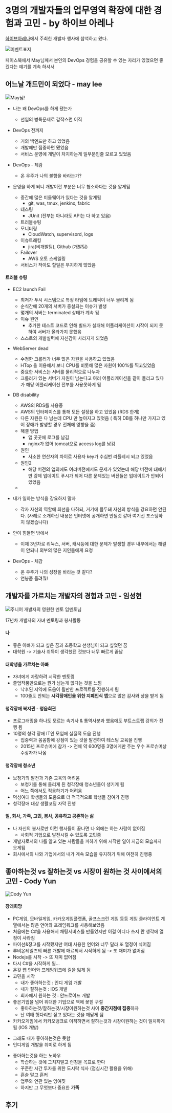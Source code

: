 # 3명의 개발자들의 업무영역 확장에 대한 경험과 고민 - by 하이브 아레나
[하이브아레나](https://www.facebook.com/hivearena/)에서 주최한 개발자 행사에 참석하고 왔다.

![이벤트표지](./images/이벤트표지.png)

페이스북에서 May님께서 본인의 DevOps 경험을 공유할 수 있는 자리가 있었으면 좋겠다는 얘기를 계속 하셔서
## 어느날 개드민이 되었다 - may lee

![May님!](./images/1.jpg)

* 나는 왜 DevOps를 하게 됐는가
  - 선임의 병특문제로 갑작스런 이직

* DevOps 전까지
  - 거의 백엔드만 하고 있었음
  - 개발에만 집중하면 됐었음
  - 서비스 운영에 개발이 차지하는게 일부분인줄 모르고 있었음

* DevOps - 체감
  - 온 우주가 나의 불행을 바라는가?

* 운영을 하게 되니 개발이란 부분은 너무 협소하다는 것을 알게됨
  - 중간에 많은 미들웨어가 있다는 것을 알게됨
    - git, was, tmux, jenkinx, fabric
  - 테스팅
    - JUnit (전부는 아니라도 API는 다 하고 있음)
  - 트러블슈팅
  - 모니터링
    - CloudWatch, supervisord, logs
  - 이슈트래킹
    - jira(비개발팀), Github (개발팀)
  - Failover
    - AWS 오토 스케일링
  - 서비스가 작아도 할일은 무지하게 많았음

#### 트러블 슈팅
* EC2 launch Fail
  - 최저가 푸시 시스템으로 특정 타임에 트레픽이 너무 몰리게 됨
  - 순식간에 20개의 서버가 증설되는 이슈가 발생
  - 몇개의 서버는 terminated 상태가 계속 됨
  - 이슈 원인
    - 추가한 테스트 코드로 인해 빌드가 실패해 어플리케이션이 시작이 되지 못하여 서버가 올라가지 못했음
  - 스스로의 개발실력에 자신감이 사라지게 되었음

* WebServer dead
  - 수정한 크롤러가 너무 많은 자원을 사용하고 있었음
  - HTop 을 이용해서 보니 CPU를 비롯해 많은 자원이 100%를 찍고있었음
  - 중요한 서비스는 서버를 물리적으로 나누자
  - 크롤러가 있는 서버가 자원이 남는다고 여러 어플리케이션을 같이 돌리고 있다가 해당 어플리케이션 전부를 사용못하게 됨

* DB disability
  - AWS의 RDS를 사용중
  - AWS의 인터페이스를 통해 모든 설정을 하고 있었음 (RDS 한계)
  - 다른 자원은 다 남는데 CPU 만 높아지고 있엇음 ( 특히 DB를 하나만 가지고 있어 장애가 발생할 경우 전체에 영향을 줌)
  - 해결 방법
    - 앱 곳곳에 로그를 남김
    - nginx가 없어 tomcat으로 access log를 남김
  - 원인 
    - 사소한 연산자의 차이로 사용자 key가 수십번 리플레시 되고 있었음
  - 원인2
    - 해당 버전의 앱외에도 여러버전에서도 문제가 있었는데 해당 버전에 대해서만 강제 업데이트 푸시가 되어 다른 문제있는 버전들은 업데이트가 안되어있었음
  - 

* 내가 일하는 방식을 강요하지 말자
  - 각자 자신의 역할에 최선을 다하되, 거기에 몰두돼 자신의 방식을 강요하면 안된다.
  (사례로 소개하신 내용은 인터넷에 공개하면 안될것 같아 여기선 포스팅하지 않겠습니다)

* 안이 힘들면 밖에서
  - 이제 3년차로 리눅스, 서버, 캐시등에 대한 문제가 발생할 경우 내부에서는 해결이 안되니 외부의 많은 지인들에게 요청

* DevOps - 체감
  - 온 우주가 나의 성장을 바라는 것 같다?
  - 연봉좀 올려줘!


## 개발자를 가르치는 개발자의 경험과 고민 - 임성현

![주니어 개발자의 영원한 멘토 임멘토님](./images/2.jpg)

17년차 개발자의 자녀 멘토링과 봉사활동


#### 나
* 좋은 아빠가 되고 싶은 꿈과 초등학교 선생님이 되고 싶었던 꿈
* 대학원 -> 기술사 취득이 생각했던 것보다 너무 빠르게 끝남

#### 대학생을 가르치는 아빠
* 자녀에게 자랑하려 시작한 멘토링
* 졸업작품만으로는 뭔가 남는게 없다는 것을 느낌
  - 낙후된 지역에 도움이 될만한 프로젝트를 진행하게 됨
  - 100줄도 안되는 **시각장애인을 위한 지폐인식 앱**으로 많은 감사와 상을 받게 됨

#### 청각장애 복지관 - 청음회관
* 프로그래밍을 하나도 모르는 속기사    & 통역사분과 했음에도 부트스트랩 강의가 진행 됨
* 10명의 청각 장애 IT인 모임에 실질적 도움 진행
  - 집중력과 꼼꼼함에 강점이 있는 것을 발견하여 테스팅 교육을 진행
  - 2015년 프로슈머에 참가 -> 전체 약 600명중 3명에게만 주는 우수 프로슈머상 수상자가 나옴 

#### 청각장애 청소년
* 보청기의 발전과 기존 교육의 어려움
  - 보청기를 통해 들리게 된 청각장애 청소년들이 생기게 됨
  - 어느 쪽에서도 적응하기가 어려움
* 덕성여대 학생들의 도움으로 더 적극적으로 학생들 참여가 진행
* 청각장애 대상 생활코딩 자막 진행

#### 일, 회사, 가족, 고민, 봉사, 공유하고 공존하는 삶
* 나 자신의 봉사로만 이런 행사들이 끝나면 나 외에는 하는 사람이 없어짐
  - 사회적 기업으로 발전시킬 수 있도록 고민중
* 개발자로서의 나를 알고 있는 사람들을 피하기 위해 시작한 일이 지금의 모습까지 오게됨
* 회사에서의 나와 기업에서의 내가 계속 모습을 유지하기 위해 여전히 진행중


## 좋아하는것 vs 잘하는것 vs 시장이 원하는 것 사이에서의 고민 - Cody Yun

![Cody Yun](./images/3.jpg)
#### 장래희망
* PC게임, 모바일게임, 카카오게임플랫폼, 골프스크린 게임 등등 게임 클라이언트 계열에서는 많은 언어와 프레임워크를 사용해보았음
* 처음에는 C#을 사용해서 채팅서비스를 만들었지만 이걸 어디다 쓰지 란 생각에 열정이 사라짐
* 파이선&장고를 시작했지만 여태 사용한 언어와 너무 달라 또 열정이 식어짐
* 루비온레일즈의 빠른 개발에 매료되서 시작하게 됨 -> 또 재미가 없어짐
* Nodejs를 시작 -> 또 재미 없어짐
* 다시 C#을 시작하게 됨...
* 온갖 웹 언어와 프레임워크에 길을 잃게 됨
* 고민을 시작
  - 내가 좋아하는것 : 인디 게임 개발
  - 내가 잘하는것 : IOS 개발
  - 회사에서 원하는 것 : 안드로이드 개발
* 좋은기업을 넘어 위대한 기업으로 책에 꽂힌 구절
  - 좋아하는것/잘하는것/시장이원하는것 사이 **중간지점에 집중**하자
  - 난 여태 헛다리만 짚고 있다는 것을 깨닫게 됨
*  카카오게임에서 카카오뱅크로 이직하면서 잘하는것과 시장이원하는 것이 일치하게 됨 (IOS 개발)
  - 그래도 내가 좋아하는것은 못함
  - 인디게임 개발을 취미로 하게 됨

* 좋아하는것을 하는 노하우
  - 학습하는 것에 그치지말고 런칭을 목표로 한다
  - 꾸준한 시간 투자를 위한 도시락 식사 (점심시간 활용을 위해)
  - 혼술 말고 혼커
  - 업무와 연관 있는 잉여짓
  - 하지만 그 무엇보다 중요한 **가족**


## 후기


